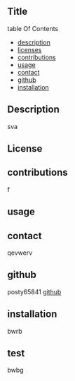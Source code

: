
## Title 



table Of Contents
* [description](#description)
* [licenses](#licenses)
* [contributions](#contributions)
* [usage](#usage)
* [contact](#contact)
* [github](#github)
* [installation](#installation)
## Description 
sva

## License 


## contributions
f

## usage 



## contact
qevwerv

## github
posty65841
[github](https://github.com/posty65841)


## installation
bwrb

## test
bwbg


